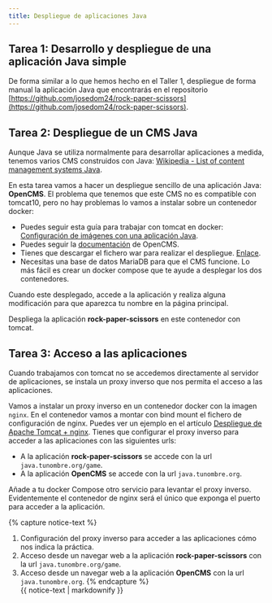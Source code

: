 ```yaml
---
title: Despliegue de aplicaciones Java
---
```


## Tarea 1: Desarrollo y despliegue de una aplicación Java simple

De forma similar a lo que hemos hecho en el Taller 1, despliegue de forma manual la aplicación Java que encontrarás en el repositorio [https://github.com/josedom24/rock-paper-scissors](https://github.com/josedom24/rock-paper-scissors).


## Tarea 2: Despliegue de un CMS Java

Aunque Java se utiliza normalmente para desarrollar aplicaciones a medida, tenemos varios CMS construidos con Java: [Wikipedia - List of content management systems Java](https://en.wikipedia.org/wiki/List_of_content_management_systems#Java).

En esta tarea vamos a hacer un despliegue sencillo de una aplicación Java: **OpenCMS**. El problema que tenemos que este CMS no es compatible con tomcat10, pero no hay problemas lo vamos a instalar sobre un contenedor docker:

* Puedes seguir esta guía para trabajar con tomcat en docker: [Configuración de imágenes con una aplicación Java](https://github.com/josedom24/curso_docker_ow/blob/main/contenido/modulo7/ejemplo5.md).
* Puedes seguir la [documentación](https://documentation.opencms.org/central/) de OpenCMS.
* Tienes que descargar el fichero war para realizar el despliegue. [Enlace](http://www.opencms.org/en/modules/downloads/dl-opencms-8.0.4-distribution.html).
* Necesitas una base de datos MariaDB para que el CMS funcione. Lo más fácil es crear un docker compose que te ayude a desplegar los dos contenedores.

Cuando este desplegado, accede a la aplicación y realiza alguna modificación para que aparezca tu nombre en la página principal.

Despliega la aplicación **rock-paper-scissors** en este contenedor con tomcat.

## Tarea 3: Acceso a las aplicaciones

Cuando trabajamos con tomcat no se accedemos directamente al servidor de aplicaciones, se instala un proxy inverso que nos permita el acceso a las aplicaciones. 

Vamos a instalar un proxy inverso en un contenedor docker con la imagen `nginx`. En el contenedor vamos a montar con bind mount el fichero de configuración de nginx. Puedes ver un ejemplo en el artículo [Despliegue de Apache Tomcat + nginx](https://github.com/josedom24/curso_docker_ow/blob/main/contenido/modulo6/ejemplo4.md). Tienes que configurar el proxy inverso para acceder a las aplicaciones con las siguientes urls:

* A la aplicación **rock-paper-scissors** se accede con la url `java.tunombre.org/game`.
* A la aplicación **OpenCMS** se accede con la url `java.tunombre.org`.

Añade a tu docker Compose otro servicio para levantar el proxy inverso. Evidentemente el contenedor de nginx será el único que exponga el puerto para acceder a la aplicación.


{% capture notice-text %}

1. Configuración del proxy inverso para acceder a las aplicaciones cómo nos indica la práctica.
2. Acceso desde un navegar web a la aplicación **rock-paper-scissors** con la url `java.tunombre.org/game`.
3. Acceso desde un navegar web a la aplicación **OpenCMS** con la url `java.tunombre.org`.
{% endcapture %}<div class="notice--info">{{ notice-text | markdownify }}</div>
